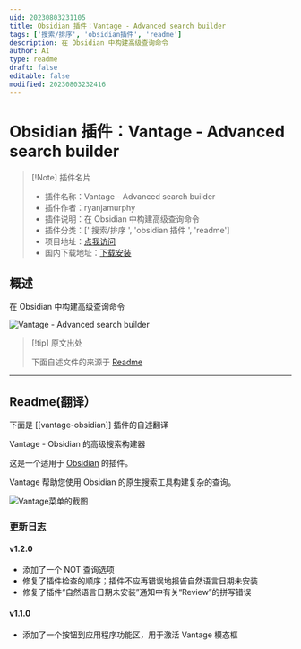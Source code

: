 ```yaml
---
uid: 20230803231105
title: Obsidian 插件：Vantage - Advanced search builder
tags: ['搜索/排序', 'obsidian插件', 'readme']
description: 在 Obsidian 中构建高级查询命令
author: AI
type: readme
draft: false
editable: false
modified: 20230803232416
---
```


# Obsidian 插件：Vantage - Advanced search builder

> [!Note] 插件名片
> - 插件名称：Vantage - Advanced search builder
> - 插件作者：ryanjamurphy
> - 插件说明：在 Obsidian 中构建高级查询命令
> - 插件分类：[' 搜索/排序 ', 'obsidian 插件 ', 'readme']
> - 项目地址：[点我访问](https://github.com/ryanjamurphy/vantage-obsidian)
> - 国内下载地址：[下载安装](https://pkmer.cn/products/plugin/pluginMarket/?vantage-obsidian)

## 概述

在 Obsidian 中构建高级查询命令

![Vantage - Advanced search builder](https://cdn.pkmer.cn/covers/vantage-obsidian.png!pkmer)

> [!tip] 原文出处
>
>下面自述文件的来源于 [Readme](https://ghproxy.net/https://raw.githubusercontent.com/ryanjamurphy/vantage-obsidian/master/README.md)
>

---

## Readme(翻译）

下面是 [[vantage-obsidian]] 插件的自述翻译

Vantage - Obsidian 的高级搜索构建器

这是一个适用于 [Obsidian](https://obsidian.md) 的插件。

Vantage 帮助您使用 Obsidian 的原生搜索工具构建复杂的查询。

![Vantage菜单的截图](https://i.imgur.com/CFgkmK6.png)

### 更新日志

#### v1.2.0

- 添加了一个 NOT 查询选项
- 修复了插件检查的顺序；插件不应再错误地报告自然语言日期未安装
- 修复了插件“自然语言日期未安装”通知中有关“Review”的拼写错误

#### v1.1.0

- 添加了一个按钮到应用程序功能区，用于激活 Vantage 模态框




